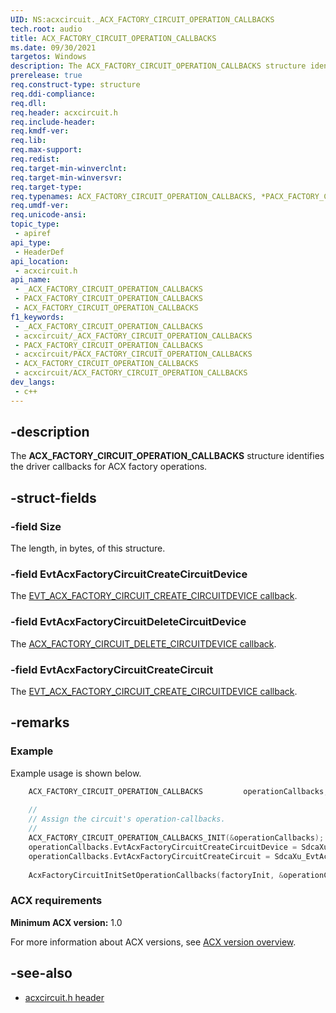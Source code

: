 ```yaml
---
UID: NS:acxcircuit._ACX_FACTORY_CIRCUIT_OPERATION_CALLBACKS
tech.root: audio
title: ACX_FACTORY_CIRCUIT_OPERATION_CALLBACKS
ms.date: 09/30/2021
targetos: Windows
description: The ACX_FACTORY_CIRCUIT_OPERATION_CALLBACKS structure identifies the driver callbacks for ACX factory operations.
prerelease: true
req.construct-type: structure
req.ddi-compliance: 
req.dll: 
req.header: acxcircuit.h
req.include-header: 
req.kmdf-ver: 
req.lib: 
req.max-support: 
req.redist: 
req.target-min-winverclnt: 
req.target-min-winversvr: 
req.target-type: 
req.typenames: ACX_FACTORY_CIRCUIT_OPERATION_CALLBACKS, *PACX_FACTORY_CIRCUIT_OPERATION_CALLBACKS
req.umdf-ver: 
req.unicode-ansi: 
topic_type:
 - apiref
api_type:
 - HeaderDef
api_location:
 - acxcircuit.h
api_name:
 - _ACX_FACTORY_CIRCUIT_OPERATION_CALLBACKS
 - PACX_FACTORY_CIRCUIT_OPERATION_CALLBACKS
 - ACX_FACTORY_CIRCUIT_OPERATION_CALLBACKS
f1_keywords:
 - _ACX_FACTORY_CIRCUIT_OPERATION_CALLBACKS
 - acxcircuit/_ACX_FACTORY_CIRCUIT_OPERATION_CALLBACKS
 - PACX_FACTORY_CIRCUIT_OPERATION_CALLBACKS
 - acxcircuit/PACX_FACTORY_CIRCUIT_OPERATION_CALLBACKS
 - ACX_FACTORY_CIRCUIT_OPERATION_CALLBACKS
 - acxcircuit/ACX_FACTORY_CIRCUIT_OPERATION_CALLBACKS
dev_langs:
 - c++
---
```


## -description

The **ACX_FACTORY_CIRCUIT_OPERATION_CALLBACKS** structure identifies the driver callbacks for ACX factory operations.

## -struct-fields

### -field Size

The length, in bytes, of this structure. 

### -field EvtAcxFactoryCircuitCreateCircuitDevice

The [EVT_ACX_FACTORY_CIRCUIT_CREATE_CIRCUITDEVICE callback](nc-acxcircuit-evt_acx_factory_circuit_create_circuitdevice.md).

### -field EvtAcxFactoryCircuitDeleteCircuitDevice

The [ACX_FACTORY_CIRCUIT_DELETE_CIRCUITDEVICE callback](nc-acxcircuit-evt_acx_factory_circuit_delete_circuitdevice.md).

### -field EvtAcxFactoryCircuitCreateCircuit

The [EVT_ACX_FACTORY_CIRCUIT_CREATE_CIRCUITDEVICE callback](nc-acxcircuit-evt_acx_factory_circuit_create_circuitdevice.md).

## -remarks

### Example

Example usage is shown below.

```cpp
    ACX_FACTORY_CIRCUIT_OPERATION_CALLBACKS         operationCallbacks;
   
    //
    // Assign the circuit's operation-callbacks.
    //
    ACX_FACTORY_CIRCUIT_OPERATION_CALLBACKS_INIT(&operationCallbacks);
    operationCallbacks.EvtAcxFactoryCircuitCreateCircuitDevice = SdcaXu_EvtAcxFactoryCircuitCreateCircuitDevice;
    operationCallbacks.EvtAcxFactoryCircuitCreateCircuit = SdcaXu_EvtAcxFactoryCircuitCreateCircuit;
   
    AcxFactoryCircuitInitSetOperationCallbacks(factoryInit, &operationCallbacks);

```

### ACX requirements

**Minimum ACX version:** 1.0

For more information about ACX versions, see [ACX version overview](/windows-hardware/drivers/audio/acx-version-overview).

## -see-also

- [acxcircuit.h header](index.md)


